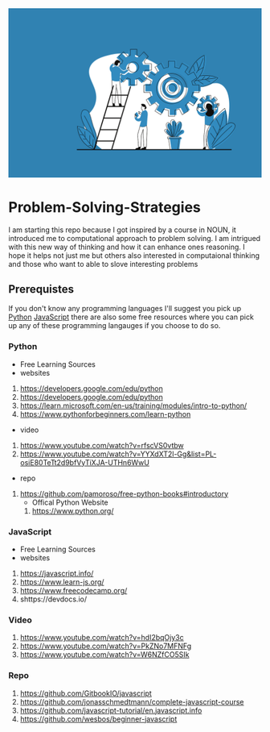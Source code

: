 <img src="Problem solving.png">

# Problem-Solving-Strategies


   I am starting this repo because I got inspired by a course in NOUN, it introduced me to computational approach to problem solving. I am intrigued with this new way of thinking and how it can enhance ones reasoning.
   I hope it helps not just me but others also interested in computaional thinking and those who want to able to slove 
   interesting problems
 

## Prerequistes
If you don't know any programming languages I'll suggest you pick up [Python](href="https://en.wikipedia.org/wiki/Python_(programming_language)")  [JavaScript](href="https://en.wikipedia.org/wiki/JavaScript") there are also some free resources where you can pick up any of these programming langauges if you choose to do so.

### Python
- Free Learning Sources
 - websites
1. https://developers.google.com/edu/python
2. https://developers.google.com/edu/python
3. https://learn.microsoft.com/en-us/training/modules/intro-to-python/
4. https://www.pythonforbeginners.com/learn-python
  - video
1. https://www.youtube.com/watch?v=rfscVS0vtbw 
2. https://www.youtube.com/watch?v=YYXdXT2l-Gg&list=PL-osiE80TeTt2d9bfVyTiXJA-UTHn6WwU

  - repo
1. https://github.com/pamoroso/free-python-books#introductory
   - Offical Python Website
    1. https://www.python.org/
### JavaScript
- Free Learning Sources
 - websites
1. https://javascript.info/
2. https://www.learn-js.org/
3. https://www.freecodecamp.org/
4. shttps://devdocs.io/

### Video
1. https://www.youtube.com/watch?v=hdI2bqOjy3c
2. https://www.youtube.com/watch?v=PkZNo7MFNFg
3. https://www.youtube.com/watch?v=W6NZfCO5SIk

### Repo
1. https://github.com/GitbookIO/javascript
2. https://github.com/jonasschmedtmann/complete-javascript-course
3. https://github.com/javascript-tutorial/en.javascript.info
4. https://github.com/wesbos/beginner-javascript
